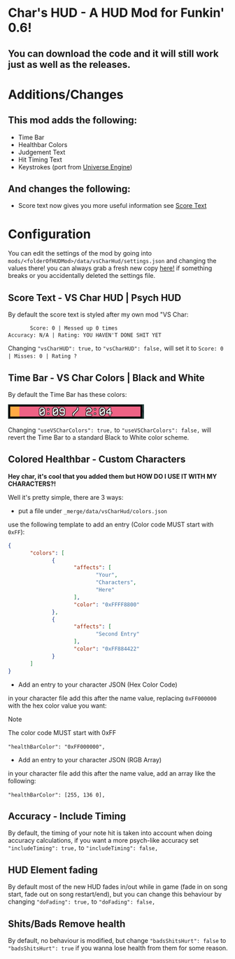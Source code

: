 # Char's HUD - A HUD Mod for Funkin' 0.6!

## You can download the code and it will still work just as well as the releases.

# Additions/Changes

## This mod adds the following:

- Time Bar
- Healthbar Colors
- Judgement Text
- Hit Timing Text
- Keystrokes (port from [Universe Engine](https://github.com/VideoBotYT/Universe-Engine))

## And changes the following:

- Score text now gives you more useful information see [Score Text](#score-text---vs-char-hud--psych-hud)

# Configuration

You can edit the settings of the mod by going into `mods/<folderOfHUDMod>/data/vsCharHud/settings.json` and changing the values there!
you can always grab a fresh new copy [here!]("data/vsCharHud/settings.json") if something breaks or you accidentally deleted the settings file.

## Score Text - VS Char HUD | Psych HUD

By default the score text is styled after my own mod "VS Char:

```
       Score: 0 | Messed up 0 times
Accuracy: N/A | Rating: YOU HAVEN'T DONE SHIT YET
```

Changing `"vsCharHUD": true,` to `"vsCharHUD": false,` will set it to `Score: 0 | Misses: 0 | Rating ?`

## Time Bar - VS Char Colors | Black and White

By default the Time Bar has these colors:

![](docs/timeBar.png)

Changing `"useVSCharColors": true,` to `"useVSCharColors": false,` will revert the Time Bar to a standard Black to White color scheme.

## Colored Healthbar - Custom Characters

**Hey char, it's cool that you added them but HOW DO I USE IT WITH MY CHARACTERS?!**

Well it's pretty simple, there are 3 ways:

- put a file under `_merge/data/vsCharHud/colors.json`

use the following template to add an entry (Color code MUST start with `0xFF`):
```json
{
       "colors": [
              {
                     "affects": [
                            "Your",
                            "Characters",
                            "Here"
                     ],
                     "color": "0xFFFF8800"
              },
              {
                     "affects": [
                            "Second Entry"
                     ],
                     "color": "0xFF884422"
              }
       ]
}
```

- Add an entry to your character JSON (Hex Color Code)

in your character file add this after the name value, replacing `0xFF000000` with the hex color value you want:

> [!NOTE]
> The color code MUST start with 0xFF

`"healthBarColor": "0xFF000000",`

- Add an entry to your character JSON (RGB Array)

in your character file add this after the name value, add an array like the following:

`"healthBarColor": [255, 136 0],`


## Accuracy - Include Timing

By default, the timing of your note hit is taken into account when doing accuracy calculations, if you want a more psych-like accuracy set `"includeTiming": true,` to `"includeTiming": false,`

## HUD Element fading

By default most of the new HUD fades in/out while in game (fade in on song start, fade out on song restart/end), but you can change this behaviour by changing `"doFading": true,` to `"doFading": false,`

## Shits/Bads Remove health

By default, no behaviour is modified, but change `"badsShitsHurt": false` to `"badsShitsHurt": true` if you wanna lose health from them for some reason.